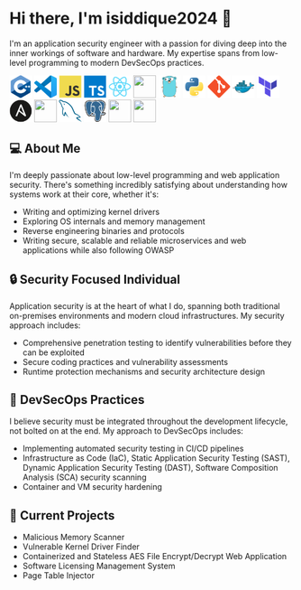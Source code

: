 # Hi there, I'm isiddique2024 👋

I'm an application security engineer with a passion for diving deep into the inner workings of software and hardware. My expertise spans from low-level programming to modern DevSecOps practices.

<a href="https://isocpp.org/" title="C++"><img src="https://raw.githubusercontent.com/devicons/devicon/master/icons/cplusplus/cplusplus-original.svg" width="40" height="40"/></a>
<a href="https://code.visualstudio.com/" title="Visual Studio Code"><img src="https://raw.githubusercontent.com/devicons/devicon/master/icons/vscode/vscode-original.svg" width="40" height="40"/></a>
<a href="https://en.wikipedia.org/wiki/JavaScript" title="JavaScript"><img src="https://raw.githubusercontent.com/devicons/devicon/master/icons/javascript/javascript-original.svg" width="40" height="40"/></a>
<a href="https://www.typescriptlang.org/" title="TypeScript"><img src="https://raw.githubusercontent.com/devicons/devicon/master/icons/typescript/typescript-original.svg" width="40" height="40"/></a>
<a href="https://reactjs.org/" title="React"><img src="https://raw.githubusercontent.com/devicons/devicon/master/icons/react/react-original.svg" width="40" height="40"/></a>
<a href="https://vitejs.dev/" title="Vite"><img src="https://www.svgrepo.com/show/354521/vitejs.svg" width="40" height="40"/></a>
<a href="https://golang.org/" title="Golang"><img src="https://raw.githubusercontent.com/devicons/devicon/master/icons/go/go-original.svg" width="40" height="40"/></a>
<a href="https://www.python.org/" title="Python"><img src="https://raw.githubusercontent.com/devicons/devicon/master/icons/python/python-original.svg" width="40" height="40"/></a>
<a href="https://git-scm.com/" title="Git"><img src="https://raw.githubusercontent.com/devicons/devicon/master/icons/git/git-original.svg" width="40" height="40"/></a>
<a href="https://www.docker.com/" title="Docker"><img src="https://raw.githubusercontent.com/devicons/devicon/master/icons/docker/docker-original.svg" width="40" height="40"/></a>
<a href="https://www.terraform.io/" title="Terraform"><img src="https://raw.githubusercontent.com/devicons/devicon/master/icons/terraform/terraform-original.svg" width="40" height="40"/></a>
<a href="https://www.ansible.com/" title="Ansible"><img src="https://raw.githubusercontent.com/devicons/devicon/master/icons/ansible/ansible-original.svg" width="40" height="40"/></a>
<a href="https://www.proxmox.com/" title="Proxmox"><img src="https://www.svgrepo.com/show/342139/proxmox.svg" width="40" height="40"/></a>
<a href="https://www.mysql.com/" title="MySQL"><img src="https://raw.githubusercontent.com/devicons/devicon/master/icons/mysql/mysql-original.svg" width="40" height="40"/></a>
<a href="https://www.postgresql.org/" title="PostgreSQL"><img src="https://raw.githubusercontent.com/devicons/devicon/master/icons/postgresql/postgresql-original.svg" width="40" height="40"/></a>
<a href="https://www.keycloak.org/" title="KeyCloak"><img src="https://avatars.githubusercontent.com/u/4921466?s=280&v=4" width="40" height="40"/></a>
<a href="https://www.owasp.com/" title="OWASP"><img src="https://repository-images.githubusercontent.com/363010961/42a98c00-a969-11eb-946f-2762be8c7d73" width="40" height="40"/></a>

## 💻 About Me

I'm deeply passionate about low-level programming and web application security. There's something incredibly satisfying about understanding how systems work at their core, whether it's:

- Writing and optimizing kernel drivers
- Exploring OS internals and memory management
- Reverse engineering binaries and protocols
- Writing secure, scalable and reliable microservices and web applications while also following OWASP

## 🔒 Security Focused Individual

Application security is at the heart of what I do, spanning both traditional on-premises environments and modern cloud infrastructures. My security approach includes:

- Comprehensive penetration testing to identify vulnerabilities before they can be exploited
- Secure coding practices and vulnerability assessments
- Runtime protection mechanisms and security architecture design

## 🔄 DevSecOps Practices

I believe security must be integrated throughout the development lifecycle, not bolted on at the end. My approach to DevSecOps includes:

- Implementing automated security testing in CI/CD pipelines
- Infrastructure as Code (IaC), Static Application Security Testing (SAST), Dynamic Application Security Testing (DAST), Software Composition Analysis (SCA) security scanning
- Container and VM security hardening

## 🚀 Current Projects

- Malicious Memory Scanner
- Vulnerable Kernel Driver Finder
- Containerized and Stateless AES File Encrypt/Decrypt Web Application
- Software Licensing Management System
- Page Table Injector
